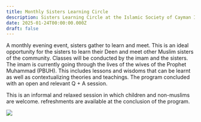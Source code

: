 ```yaml
---
title: Monthly Sisters Learning Circle
description: Sisters Learning Circle at the Islamic Society of Cayman Islands
date: 2025-01-24T00:00:00.000Z
draft: false
---
```

A monthly evening event, sisters gather to learn and meet. This is an ideal opportunity for the sisters to learn their Deen and meet other Muslim sisters of the community. Classes will be conducted by the imam and the sisters. The imam is currently going through the lives of the wives of the Prophet Muhammad (PBUH). This includes lessons and wisdoms that can be learnt as well as contextualizing theories and teachings. The program concluded with an open and relevant Q + A session.  

This is an informal and relaxed session in which children and non-muslims are welcome. refreshments are available at the conclusion of the program.

![](/img/quotes-islamic-instagram-.png)
